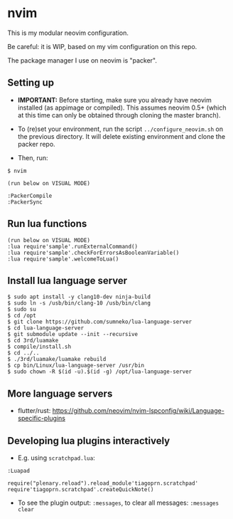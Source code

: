 # nvim

This is my modular neovim configuration.

Be careful: it is WIP, based on my vim configuration on this repo.

The package manager I use on neovim is "packer".


## Setting up

- **IMPORTANT:** Before starting, make sure you already have neovim installed (as appimage or compiled). This assumes neovim 0.5+ (which at this time can only be obtained through cloning the master branch).

- To (re)set your environment, run the script `../configure_neovim.sh` on the previous directory. It will delete existing environment and clone the packer repo.

- Then, run:

```
$ nvim

(run below on VISUAL MODE)

:PackerCompile
:PackerSync
```

## Run lua functions

```
(run below on VISUAL MODE)
:lua require'sample'.runExternalCommand()
:lua require'sample'.checkForErrorsAsBooleanVariable()
:lua require'sample'.welcomeToLua()
```

## Install lua language server

```
$ sudo apt install -y clang10-dev ninja-build
$ sudo ln -s /usb/bin/clang-10 /usb/bin/clang
$ sudo su
$ cd /opt
$ git clone https://github.com/sumneko/lua-language-server
$ cd lua-language-server
$ git submodule update --init --recursive
$ cd 3rd/luamake
$ compile/install.sh
$ cd ../..
$ ./3rd/luamake/luamake rebuild
$ cp bin/Linux/lua-language-server /usr/bin
$ sudo chown -R $(id -u).$(id -g) /opt/lua-language-server
```


## More language servers

- flutter/rust: <https://github.com/neovim/nvim-lspconfig/wiki/Language-specific-plugins>


## Developing lua plugins interactively

- E.g. using `scratchpad.lua`:
```
:Luapad

require("plenary.reload").reload_module'tiagoprn.scratchpad'
require'tiagoprn.scratchpad'.createQuickNote()

```

- To see the plugin output: `:messages`, to clear all messages: `:messages clear`


